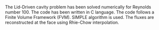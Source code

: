The Lid-Driven cavity problem has been solved numerically for Reynolds number 100. The code has been written in C language.
The code follows a Finite Volume Framework (FVM).
SIMPLE algorithm is used. The fluxes are reconstructed at the face using Rhie-Chow interpolation.
